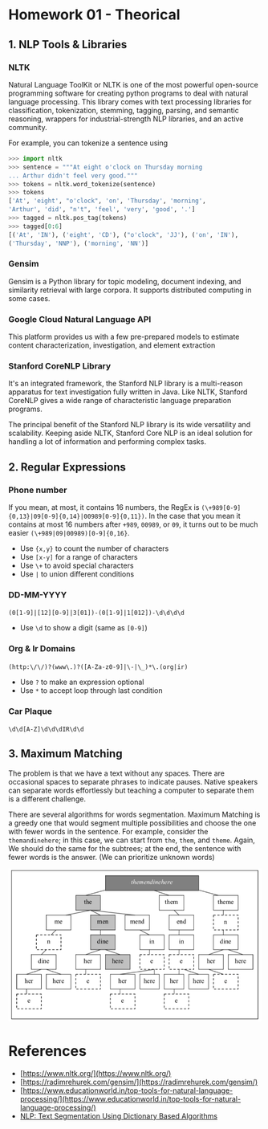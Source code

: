# Homework 01 - Theorical

## 1. NLP Tools & Libraries

### NLTK
Natural Language ToolKit or NLTK is one of the most powerful open-source programming software for creating python programs to deal with natural language processing. This library comes with text processing libraries for classification, tokenization, stemming, tagging, parsing, and semantic reasoning, wrappers for industrial-strength NLP libraries, and an active community.

For example, you can tokenize a sentence using

```python
>>> import nltk
>>> sentence = """At eight o'clock on Thursday morning
... Arthur didn't feel very good."""
>>> tokens = nltk.word_tokenize(sentence)
>>> tokens
['At', 'eight', "o'clock", 'on', 'Thursday', 'morning',
'Arthur', 'did', "n't", 'feel', 'very', 'good', '.']
>>> tagged = nltk.pos_tag(tokens)
>>> tagged[0:6]
[('At', 'IN'), ('eight', 'CD'), ("o'clock", 'JJ'), ('on', 'IN'),
('Thursday', 'NNP'), ('morning', 'NN')]
```

### Gensim
Gensim is a Python library for topic modeling, document indexing, and similarity retrieval with large corpora. It supports distributed computing in some cases.

### Google Cloud Natural Language API

This platform provides us with a few pre-prepared models to estimate content characterization, investigation, and element extraction

### Stanford CoreNLP Library

It's an integrated framework, the Stanford NLP library is a multi-reason apparatus for text investigation fully written in Java. Like NLTK, Stanford CoreNLP gives a wide range of characteristic language preparation programs.

The principal benefit of the Stanford NLP library is its wide versatility and scalability. Keeping aside NLTK, Stanford Core NLP is an ideal solution for handling a lot of information and performing complex tasks.

## 2. Regular Expressions

### Phone number

If you mean, at most, it contains 16 numbers, the RegEx is `(\+989[0-9]{0,13}|09[0-9]{0,14}|00989[0-9]{0,11})`. In the case that you mean it contains at most 16 numbers after `+989`, `00989`, or `09`, it turns out to be much easier `(\+989|09|00989)[0-9]{0,16}`.

- Use `{x,y}` to count the number of characters
- Use `[x-y]` for a range of characters
- Use `\+` to avoid special characters
- Use `|` to union different conditions

### DD-MM-YYYY

`(0[1-9]|[12][0-9]|3[01])-(0[1-9]|1[012])-\d\d\d\d`

- Use `\d` to show a digit (same as `[0-9]`)

### Org & Ir Domains

`(http:\/\/)?(www\.)?([A-Za-z0-9]|\-|\_)*\.(org|ir)`

- Use `?` to make an expression optional
- Use `*` to accept loop through last condition

### Car Plaque

`\d\d[A-Z]\d\d\dIR\d\d`

## 3. Maximum Matching

The problem is that we have a text without any spaces. There are occasional spaces to separate phrases to indicate pauses. Native speakers can separate words effortlessly but teaching a computer to separate them is a different challenge.

There are several algorithms for words segmentation. Maximum Matching is a greedy one that would segment multiple possibilities and choose the one with fewer words in the sentence. For example, consider the `themandinehere`; in this case, we can start from `the`, `them`, and `theme`. Again, We should do the same for the subtrees; at the end, the sentence with fewer words is the answer. (We can prioritize unknown words)

![tree](NLP/Homework-01/tree.png)

# References
- [https://www.nltk.org/](https://www.nltk.org/)
- [https://radimrehurek.com/gensim/](https://radimrehurek.com/gensim/)
- [https://www.educationworld.in/top-tools-for-natural-language-processing/](https://www.educationworld.in/top-tools-for-natural-language-processing/)
- [NLP: Text Segmentation Using Dictionary Based Algorithms](https://medium.com/@phylypo/nlp-text-segmentation-using-dictionary-based-algorithms-6d0a45a76c08)